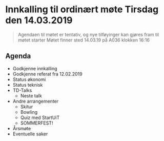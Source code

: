# Innkalling til ordinært møte Tirsdag den 14.03.2019
> Agendaen til møtet er tentativ, og nye tilføyinger kan gjøres fram til møtet starter
> Møtet finner sted 14.03.19 på A036 klokken 16:16

## Agenda
* Godkjenne innkalling
* Godkjenne referat fra 12.02.2019
* Status økonomi
* Status teknisk
* TD-Talks
    * Neste talk
* Andre arrangementer
  * Skitur
  * Bowling
  * Quiz med StartUiT
  * SOMMERFEST!
* Årsmøte
* Eventuelle saker